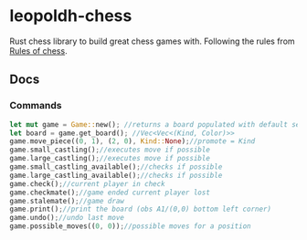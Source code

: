# leopoldh-chess
Rust chess library to build great chess games with.
Following the rules from [Rules of chess](https://en.wikipedia.org/wiki/Rules_of_chess).




## Docs
### Commands
```rust
let mut game = Game::new(); //returns a board populated with default setup
let board = game.get_board(); //Vec<Vec<(Kind, Color)>> 
game.move_piece((0, 1), (2, 0), Kind::None);//promote = Kind
game.small_castling();//executes move if possible
game.large_castling();//executes move if possible
game.small_castling_available();//checks if possible
game.large_castling_available();//checks if possible
game.check();//current player in check
game.checkmate();//game ended current player lost
game.stalemate();//game draw 
game.print();//print the board (obs A1/(0,0) bottom left corner)
game.undo();//undo last move
game.possible_moves((0, 0));//possible moves for a position
```
